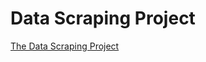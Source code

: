 # Data Scraping Project
[The Data Scraping Project](https://fredrickochuodho.github.io/Data-Scraping)
